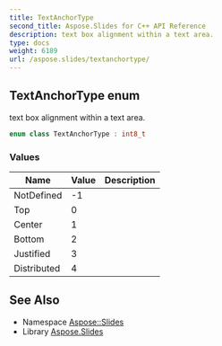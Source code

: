 ```yaml
---
title: TextAnchorType
second_title: Aspose.Slides for C++ API Reference
description: text box alignment within a text area.
type: docs
weight: 6189
url: /aspose.slides/textanchortype/
---
```

## TextAnchorType enum


text box alignment within a text area.

```cpp
enum class TextAnchorType : int8_t
```

### Values

| Name | Value | Description |
| --- | --- | --- |
| NotDefined | -1 |  |
| Top | 0 |  |
| Center | 1 |  |
| Bottom | 2 |  |
| Justified | 3 |  |
| Distributed | 4 |  |

## See Also

* Namespace [Aspose::Slides](../)
* Library [Aspose.Slides](../../)